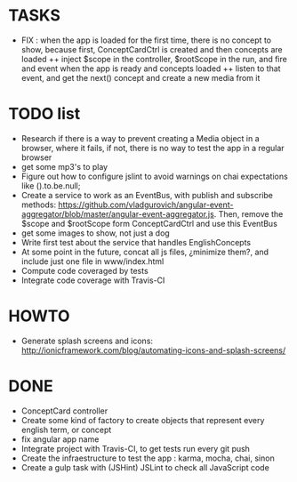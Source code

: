 # TASKS
- FIX : when the app is loaded for the first time, there is no concept to show, because first, ConceptCardCtrl is created and then concepts are loaded
++ inject $scope in the controller, $rootScope in the run, and fire and event when the app is ready and concepts loaded
++ listen to that event, and get the next() concept and create a new media from it

# TODO list
- Research if there is a way to prevent creating a Media object in a browser, where it fails, if not, there is no way to test the app in a regular browser
- get some mp3's to play
- Figure out how to configure jslint to avoid warnings on chai expectations like ().to.be.null;
- Create a service to work as an EventBus, with publish and subscribe methods: https://github.com/vladgurovich/angular-event-aggregator/blob/master/angular-event-aggregator.js. Then, remove the $scope and $rootScope form ConceptCardCtrl and use this EventBus
- get some images to show, not just a dog
- Write first test about the service that handles EnglishConcepts
- At some point in the future, concat all js files, ¿minimize them?, and include just one file in www/index.html
- Compute code coveraged by tests
- Integrate code coverage with Travis-CI

# HOWTO
- Generate splash screens and icons: http://ionicframework.com/blog/automating-icons-and-splash-screens/

# DONE
+ ConceptCard controller
+ Create some kind of factory to create objects that represent every english term, or concept
+ fix angular app name
+ Integrate project with Travis-CI, to get tests run every git push
+ Create the infraestructure to test the app : karma, mocha, chai, sinon
+ Create a gulp task with (JSHint) JSLint to check all JavaScript code

